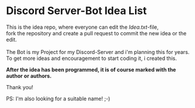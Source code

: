 # Discord Server-Bot Idea List

This is the idea repo, where everyone can edit the *Idea.txt*-file,<br>fork the repository and create a pull request to commit the new idea or the edit.
<br><br>The Bot is my Project for my Discord-Server and i'm planning this for years.
<br>To get more ideas and encouragement to start coding it, i created this.

**After the idea has been programmed, it is of course marked with the author or authors.**

Thank you!

PS: I'm also looking for a suitable name! ;-)
